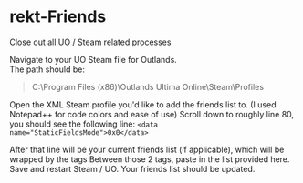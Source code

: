 # rekt-Friends
Close out all UO / Steam related processes

Navigate to your UO Steam file for Outlands.  
The path should be:
> C:\Program Files (x86)\Outlands Ultima Online\Steam\Profiles

Open the XML Steam profile you'd like to add the friends list to. (I used Notepad++ for code colors and ease of use)
Scroll down to roughly line 80, you should see the following line:
```<data name="StaticFieldsMode">0x0</data>```
  
After that line will be your current friends list (if applicable), which will be wrapped by the tags <friends> </friends>
Between those 2 tags, paste in the list provided here.
Save and restart Steam / UO.  Your friends list should be updated.
